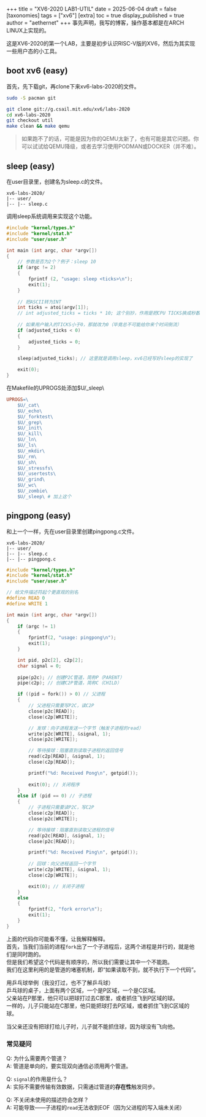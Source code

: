 +++
title = "XV6-2020 LAB1-UTIL"
date = 2025-06-04
draft = false
[taxonomies]
tags = ["xv6"]
[extra]
toc = true
display_published = true 
author = "aethernet"
+++
事先声明，我写的博客，操作基本都是在ARCH LINUX上实现的。

这是XV6-2020的第一个LAB，主要是初步认识RISC-V版的XV6，然后为其实现一些用户态的小工具。

## boot xv6 (easy)
首先，先下载git，再clone下来xv6-labs-2020的文件。
```sh
sudo -S pacman git

git clone git://g.csail.mit.edu/xv6/labs-2020
cd xv6-labs-2020
git checkout util
make clean && make qemu
```

> 如果跑不了的话，可能是因为你的QEMU太新了，也有可能是其它问题。你可以试试给QEMU降级，或者去学习使用PODMAN或DOCKER（并不难）。

## sleep (easy)

在user目录里，创建名为sleep.c的文件。
```tree
xv6-labs-2020/
|-- user/
|-- |-- sleep.c
```

调用sleep系统调用来实现这个功能。
```C
#include "kernel/types.h"
#include "kernel/stat.h"
#include "user/user.h"

int main (int argc, char *argv[])
{
    // 参数是否为2个？例子：sleep 10
    if (argc != 2)
    {
        fprintf (2, "usage: sleep <ticks>\n");
        exit(1);
    }
    
    // 把ASCII转为INT
    int ticks = atoi(argv[1]);
    // int adjusted_ticks = ticks * 10; 这个别抄，作用是把CPU TICKS换成秒数 
    
    // 如果用户输入的TICKS小于0，那就改为0（毕竟总不可能给你来个时间倒流）
    if (adjusted_ticks < 0)
    {
        adjusted_ticks = 0;
    }

    sleep(adjusted_ticks); // 这里就是调用sleep，xv6已经写好sleep的实现了

    exit(0);
}
```

在Makefile的UPROGS处添加$U/_sleep\
```Makefile
UPROGS=\
	$U/_cat\
	$U/_echo\
	$U/_forktest\
	$U/_grep\
	$U/_init\
	$U/_kill\
	$U/_ln\
	$U/_ls\
	$U/_mkdir\
	$U/_rm\
	$U/_sh\
	$U/_stressfs\
	$U/_usertests\
	$U/_grind\
	$U/_wc\
	$U/_zombie\
	$U/_sleep\ # 加上这个
```

## pingpong (easy)

和上一个一样，先在user目录里创建pingpong.c文件。

```tree
xv6-labs-2020/
|-- user/
|-- |-- sleep.c
|-- |-- pingpong.c
```

```C
#include "kernel/types.h"
#include "kernel/stat.h"
#include "user/user.h"

// 给文件描述符起个更直观的别名	
#define READ 0
#define WRITE 1

int main (int argc, char *argv[])
{
    if (argc != 1)
    {
        fprintf(2, "usage: pingpong\n");
        exit(1);
    }

    int pid, p2c[2], c2p[2];
    char signal = 0; 
    
    pipe(p2c); // 创建P2C管道，简称P（PARENT）
    pipe(c2p); // 创建C2P管道，简称C（CHILD）

    if ((pid = fork()) > 0) // 父进程
    {
		// 父进程只需要写P2C，读C2P
        close(p2c[READ]);  
        close(c2p[WRITE]); 

		// 发球：向子进程发送一个字节（触发子进程的read）
        write(p2c[WRITE], &signal, 1); 
		close(p2c[WRITE]); 

		// 等待接球：阻塞直到读取子进程的返回信号
        read(c2p[READ], &signal, 1); 
		close(c2p[READ]); 

        printf("%d: Received Pong\n", getpid());
        
        exit(0); // 关闭程序
    }
    else if (pid == 0) // 子进程
    {
		// 子进程只需要读P2C，写C2P
        close(c2p[READ]); 
        close(p2c[WRITE]); 

		// 等待接球：阻塞直到读取父进程的信号
        read(p2c[READ], &signal, 1); 
        close(p2c[READ]);

        printf("%d: Received Ping\n", getpid());
        
		// 回球：向父进程返回一个字节
        write(c2p[WRITE], &signal, 1); 
        close(c2p[WRITE]); 

        exit(0); // 关闭子进程
    }
    else
    {
        fprintf(2, "fork error\n");
        exit(1);
    }
}
```
上面的代码你可能看不懂，让我解释解释。
<br>
首先，当我们当前的进程`fork`出了一个子进程后，这两个进程是并行的，就是他们是同时跑的。
<br>
但是我们希望这个代码是有顺序的，所以我们需要让其中一个不能跑。
<br>
我们在这里利用的是管道的堵塞机制，即“如果读取不到，就不执行下一个代码”。

用乒乓球举例（我没打过，也不了解乒乓球）
<br>
乒乓球的桌子，上面有两个区域，一个是P区域，一个是C区域。
<br>
父亲站在P那里，他只可以把球打过去C那里，或者抓住飞到P区域的球。
<br>
一样的，儿子只能站在C那里，他只能把球打去P区域，或者抓住飞到C区域的球。

当父亲还没有把球打给儿子时，儿子就不能抓住球，因为球没有飞向他。

### 常见疑问
Q: 为什么需要两个管道？  
A: 管道是单向的，要实现双向通信必须用两个管道。

Q: `signal`的作用是什么？  
A: 实际不需要传输有效数据，只需通过管道的**存在性**触发同步。

Q: 不关闭未使用的描述符会怎样？  
A: 可能导致——子进程的`read`无法收到EOF（因为父进程的写入端未关闭）
